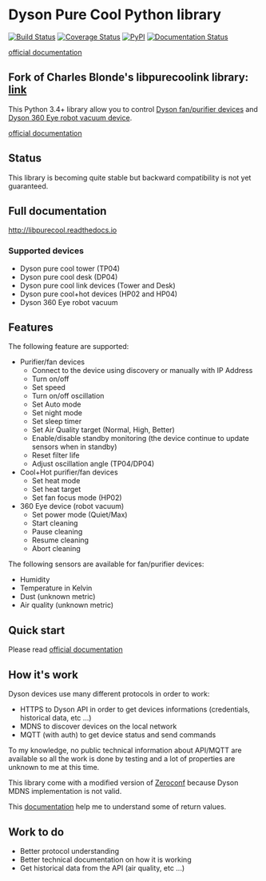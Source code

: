# Dyson Pure Cool Python library

[![Build Status](https://api.travis-ci.org/etheralm/libpurecool.svg?branch=master)](https://travis-ci.org/etheralm/libpurecool) [![Coverage Status](https://coveralls.io/repos/github/etheralm/libpurecool/badge.svg?branch=master)](https://coveralls.io/github/etheralm/libpurecool?branch=master) [![PyPI](https://img.shields.io/pypi/v/libpurecool.svg)](https://pypi.python.org/pypi/libpurecool) [![Documentation Status](https://readthedocs.org/projects/libpurecool/badge/?version=latest)](http://libpurecool.readthedocs.io/en/latest/?badge=latest)

[official documentation](http://libpurecool.readthedocs.io)

## Fork of Charles Blonde's libpurecoolink library: [link](https://github.com/CharlesBlonde/libpurecoollink)

This Python 3.4+ library allow you to control [Dyson fan/purifier devices](http://www.dyson.com/air-treatment/purifiers/dyson-pure-hot-cool-link.aspx) and [Dyson 360 Eye robot vacuum device](http://www.dyson.com/vacuum-cleaners/robot/dyson-360-eye.aspx).

[official documentation](http://libpurecool.readthedocs.io)

## Status

This library is becoming quite stable but backward compatibility is not yet guaranteed.

## Full documentation

http://libpurecool.readthedocs.io

### Supported devices

* Dyson pure cool tower (TP04)
* Dyson pure cool desk (DP04)
* Dyson pure cool link devices (Tower and Desk)
* Dyson pure cool+hot devices (HP02 and HP04)
* Dyson 360 Eye robot vacuum

## Features

The following feature are supported:

* Purifier/fan devices
    * Connect to the device using discovery or manually with IP Address
    * Turn on/off
    * Set speed
    * Turn on/off oscillation
    * Set Auto mode
    * Set night mode
    * Set sleep timer
    * Set Air Quality target (Normal, High, Better)
    * Enable/disable standby monitoring (the device continue to update sensors when in standby)
    * Reset filter life
    * Adjust oscillation angle (TP04/DP04)
* Cool+Hot purifier/fan devices
    * Set heat mode
    * Set heat target
    * Set fan focus mode (HP02)
* 360 Eye device (robot vacuum)
    * Set power mode (Quiet/Max)
    * Start cleaning
    * Pause cleaning
    * Resume cleaning
    * Abort cleaning

The following sensors are available for fan/purifier devices:

* Humidity
* Temperature in Kelvin
* Dust (unknown metric)
* Air quality (unknown metric)

## Quick start

Please read [official documentation](http://libpurecoollink.readthedocs.io)

## How it's work

Dyson devices use many different protocols in order to work:

* HTTPS to Dyson API in order to get devices informations (credentials, historical data, etc ...)
* MDNS to discover devices on the local network
* MQTT (with auth) to get device status and send commands

To my knowledge, no public technical information about API/MQTT are available so all the work is done by testing and a lot of properties are unknown to me at this time.

This library come with a modified version of [Zeroconf](https://github.com/jstasiak/python-zeroconf) because Dyson MDNS implementation is not valid.

This [documentation](https://github.com/shadowwa/Dyson-MQTT2RRD) help me to understand some of return values.

## Work to do

* Better protocol understanding
* Better technical documentation on how it is working
* Get historical data from the API (air quality, etc ...)
